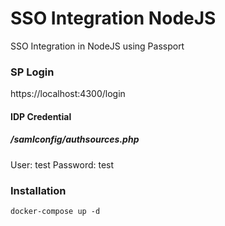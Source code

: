 # SSO Integration NodeJS
SSO Integration in NodeJS using Passport

### SP Login
https://localhost:4300/login

#### IDP Credential
##### /samlconfig/authsources.php
User: test
Password: test


### Installation
`docker-compose up -d`

